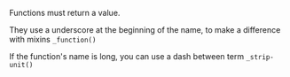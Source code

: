 Functions must return a value.

They use a underscore at the beginning of the name, to make a difference with mixins
`_function()`

If the function's name is long, you can use a dash between term
`_strip-unit()`
